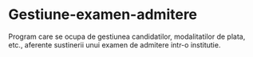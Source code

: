 # Gestiune-examen-admitere

Program care se ocupa de gestiunea candidatilor, modalitatilor de plata, etc., aferente sustinerii unui examen de admitere intr-o institutie.

